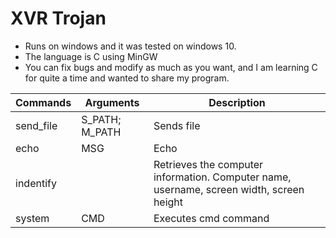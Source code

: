 # XVR Trojan
 - Runs on windows and it was tested on windows 10.
 - The language is C using MinGW
 - You can fix bugs and modify as much as you want, and I am learning C for quite a time and wanted to share my program.
 
 Commands | Arguments| Description
 -------- | -------- | -----------
  send_file | S_PATH; M_PATH | Sends file
 echo | MSG | Echo 
 indentify |  | Retrieves the computer information. Computer name, username, screen width, screen height
 system | CMD | Executes cmd command
